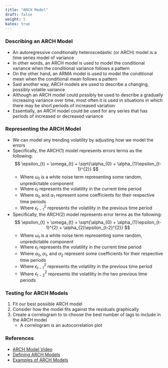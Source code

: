 ```yaml
---
title: "ARCH Model"
draft: false
weight: 5
katex: true
---
```


### Describing an ARCH Model
- An autoregressive conditionally heteroscedastic (or ARCH) model is a time series model of variance
- In other words, an ARCH model is used to model the conditional variance when the conditional variance follows a pattern
- On the other hand, an ARMA model is used to model the conditional mean when the conditional mean follows a pattern
- Said another way, ARCH models are used to describe a changing, possibly volatile variance
- Although an ARCH model could possibly be used to describe a gradually increasing variance over time, most often it is used in situations in which there may be short periods of increased variation
- Essentially, an ARCH model could be used for any series that has periods of increased or decreased variance

### Representing the ARCH Model
- We can model any trending volatility by adjusting how we model the errors
- Specifically, the ARCH(1) model represents errors terms as the following:
$$ \epsilon_{t} = \omega_{t} + \sqrt{\alpha_{0} + \alpha_{1}\epsilon_{t-1}^{2}} $$
	- Where $\omega_{t}$ is a white noise term representing some random, unpredictable component
	- Where $\epsilon_{t}$ represents the volatility in the current time period
	- Where $\alpha_{0}$ and $\alpha_{1}$ represent some coefficients for their respective time periods
	- Where $\epsilon_{t-1}^{2}$ represents the volatility in the previous time period
- Specifically, the ARCH(2) model represents error terms as the following:
$$ \epsilon_{t} = \omega_{t} + \sqrt{\alpha_{0} + \alpha_{1}\epsilon_{t-1}^{2} + \alpha_{2}\epsilon_{t-2}^{2}} $$
	- Where $\omega_{t}$ is a white noise term representing some random, unpredictable component
	- Where $\epsilon_{t}$ represents the volatility in the current time period
	- Where $\alpha_{0}, \alpha_{1},$ and $\alpha_{2}$ represent some coefficients for their respective time periods
	- Where $\epsilon_{t-1}^{2}$ represents the volatility in the previous time period
	- Where $\epsilon_{t-2}^{2}$ represents the volatility in the two previous time periods

### Testing for ARCH Models
1. Fit our best possible ARCH model
2. Consider how the model fits against the residuals graphically
3. Create a correlogram to to choose the best number of lags to include in the ARCH model
	- A correlogram is an autocorrelation plot

### References
- [ARCH Model Video](https://www.youtube.com/watch?v=Li95a2biFCU)
- [Defining ARCH Models](https://www.fsb.miamioh.edu/lij14/672_2014_s5.pdf)
- [Examples of ARCH Models](https://newonlinecourses.science.psu.edu/stat510/lesson/11/11.1)
